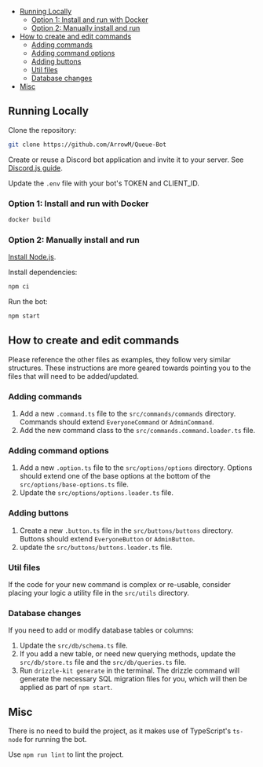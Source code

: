 <!-- TOC -->
  * [Running Locally](#running-locally)
    * [Option 1: Install and run with Docker](#option-1-install-and-run-with-docker)
    * [Option 2: Manually install and run](#option-2-manually-install-and-run)
  * [How to create and edit commands](#how-to-create-and-edit-commands)
    * [Adding commands](#adding-commands)
    * [Adding command options](#adding-command-options)
    * [Adding buttons](#adding-buttons)
    * [Util files](#util-files)
    * [Database changes](#database-changes)
  * [Misc](#misc)
<!-- TOC -->

## Running Locally

Clone the repository:
```bash
git clone https://github.com/ArrowM/Queue-Bot
```

Create or reuse a Discord bot application and invite it to your server. See [Discord.js guide](https://discordjs.guide/preparations/setting-up-a-bot-application.html).

Update the `.env` file with your bot's TOKEN and CLIENT_ID.

### Option 1: Install and run with Docker

```bash
docker build
```

### Option 2: Manually install and run

[Install Node.js](https://nodejs.org/en/download/package-manager).

Install dependencies:
```bash
npm ci
```

Run the bot:
```bash
npm start
```

## How to create and edit commands
Please reference the other files as examples, they follow very similar structures. These instructions are more geared towards pointing you to the files that will need to be added/updated.

### Adding commands

1. Add a new `.command.ts` file to the `src/commands/commands` directory. Commands should extend `EveryoneCommand` or `AdminCommand`.
2. Add the new command class to the `src/commands.command.loader.ts` file.

### Adding command options

1. Add a new `.option.ts` file to the `src/options/options` directory. Options should extend one of the base options at the bottom of the `src/options/base-options.ts` file.
2. Update the `src/options/options.loader.ts` file.

### Adding buttons

1. Create a new `.button.ts` file in the `src/buttons/buttons` directory. Buttons should extend `EveryoneButton` or `AdminButton`.
2. update the `src/buttons/buttons.loader.ts` file.

### Util files

If the code for your new command is complex or re-usable, consider placing your logic a utility file in the `src/utils` directory.

### Database changes

If you need to add or modify database tables or columns:
1. Update the `src/db/schema.ts` file.  
2. If you add a new table, or need new querying methods, update the `src/db/store.ts` file and the `src/db/queries.ts` file.
3. Run `drizzle-kit generate` in the terminal. The drizzle command will generate the necessary SQL migration files for you, which will then be applied as part of `npm start`.

## Misc

There is no need to build the project, as it makes use of TypeScript's `ts-node` for running the bot.

Use `npm run lint` to lint the project.
